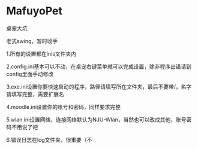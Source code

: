# MafuyoPet
桌宠大坑    

老式swing，暂时收手

1.所有的设置都在inis文件夹内

2.config.ini基本可以不动，在桌宠右键菜单就可以完成设置，除非程序出错请到config里面手动修改

3.exe.ini设置你要快速启动的程序，路径请填写所在文件夹，最后不要带/，名字请填写完整，需要扩展名

4.moodle.ini设置你的账号和密码，同样要求完整

5.wlan.ini设置网络，连接网络默认为NJU-Wlan，当然也可以改成其他，账号密码不用说了吧

6.错误日志在log文件夹，很重要（不
